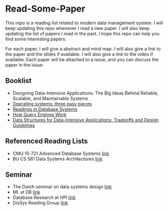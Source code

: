 # Read-Some-Paper

This repo is a reading list related to modern data management system. I will keep updating this repo whenever I read a new paper. I will also keep updating the list of papers I read in the past. I hope this repo can help you find some interesting papers.

For each paper, I will give a abstract and mind map. I will also give a link to the paper and the slides if available. I will also give a link to the video if available. Each paper will be attached to a issue, and you can discuss the paper in the issue.

## Booklist

- Designing Data-Intensive Applications: The Big Ideas Behind Reliable, Scalable, and Maintainable Systems
- [Operating systems: three easy pieces](https://pages.cs.wisc.edu/~remzi/OSTEP/)
- [Readings in Database Systems](http://www.redbook.io/)
- [How Query Engines Work](https://howqueryengineswork.com/)
- [Data Structures for Data-Intensive Applications: Tradeoffs and Design Guidelines](https://www.nowpublishers.com/article/Details/DBS-059)

## Referenced Reading Lists

- CMU 15-721 Advanced Database Systems [link](https://15721.courses.cs.cmu.edu/spring2023/)
- BU CS 561 Data Systems Architectures [link](https://bu-disc.github.io/CS561/)

## Seminar

- The Dutch seminar on data systems design [link](https://dsdsd.da.cwi.nl/)
- ML ⇄ DB [link](https://db.cs.cmu.edu/seminar2023/)
- Database Research at HPI [link](https://www.tele-task.de/series/1367/)
- DisSys Reading Group [link](http://charap.co/category/reading-group/)
